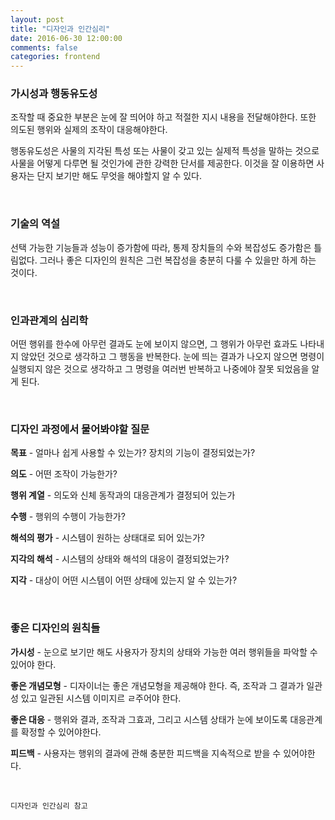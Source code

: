 ```yaml
---
layout: post
title: "디자인과 인간심리"
date: 2016-06-30 12:00:00
comments: false
categories: frontend
---
```


### 가시성과 행동유도성
조작할 때 중요한 부분은 눈에 잘 띄어야 하고 적절한 지시 내용을 전달해야한다. 또한 의도된 행위와 실제의 조작이 대응해야한다.
 
행동유도성은 사물의 지각된 특성 또는 사물이 갖고 있는 실제적 특성을 말하는 것으로 사물을 어떻게 다루면 될 것인가에 관한 강력한 단서를 제공한다. 
이것을 잘 이용하면 사용자는 단지 보기만 해도 무엇을 해야할지 알 수 있다.
 
<p>&nbsp;</p>

### 기술의 역설

선택 가능한 기능들과 성능이 증가함에 따라, 통제 장치들의 수와 복잡성도 증가함은 틀림없다. 
그러나 좋은 디자인의 원칙은 그런 복잡성을 충분히 다룰 수 있을만 하게 하는 것이다. 
<p>&nbsp;</p>
  
### 인과관계의 심리학

어떤 행위를 한수에 아무런 결과도 눈에 보이지 않으면, 그 행위가 아무런 효과도 나타내지 않았던 것으로 생각하고 그 행동을 반복한다.
눈에 띄는 결과가 나오지 않으면 명령이 실행되지 않은 것으로 생각하고 그 명령을 여러번 반복하고 나중에야 잘못 되었음을 알게 된다.
<p>&nbsp;</p>
  
### 디자인 과정에서 물어봐야할 질문

**목표** - 얼마나 쉽게 사용할 수 있는가? 장치의 기능이 결정되었는가?

**의도** - 어떤 조작이 가능한가?

**행위 계열** - 의도와 신체 동작과의 대응관계가 결정되어 있는가

**수행** - 행위의 수행이 가능한가?

**해석의 평가** - 시스템이 원하는 상태대로 되어 있는가?

**지각의 해석** - 시스템의 상태와 해석의 대응이 결정되었는가?

**지각** - 대상이 어떤 시스템이 어떤 상태에 있는지 알 수 있는가?
<p>&nbsp;</p>

### 좋은 디자인의 원칙들

**가시성** - 눈으로 보기만 해도 사용자가 장치의 상태와 가능한 여러 행위들을 파악할 수 있어야 한다.

**좋은 개념모형** - 디자이너는 좋은 개념모형을 제공해야 한다. 즉, 조작과 그 결과가 일관성 있고 일관된 시스템 이미지르 ㄹ주어야 한다.

**좋은 대응** -  행위와 결과, 조작과 그효과, 그리고 시스템 상태가 눈에 보이도록 대응관계를 확정할 수 있어야한다.

**피드백** - 사용자는 행위의 결과에 관해 충분한 피드백을 지속적으로 받을 수 있어야한다.
<p>&nbsp;</p>

`디자인과 인간심리 참고`

